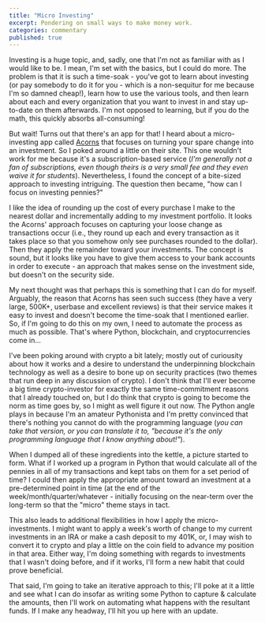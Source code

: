```yaml
---
title: "Micro Investing"
excerpt: Pondering on small ways to make money work.
categories: commentary
published: true
---
```

Investing is a huge topic, and, sadly, one that I'm not as familiar with as I would like to be. I mean, I'm set with the basics, but I could do more. The problem is that it is such a time-soak - you've got to learn about investing (or pay somebody to do it for you - which is a non-sequitur for me because I'm so damned cheap!), learn how to use the various tools, and then learn about each and every organization that you want to invest in and stay up-to-date on them afterwards. I'm not opposed to learning, but if you do the math, this quickly absorbs all-consuming!  

But wait! Turns out that there's an app for that! I heard about a micro-investing app called [Acorns](https://www.acorns.com/) that focuses on turning your spare change into an investment. So I poked around a little on their site. This one wouldn't work for me because it's a subscription-based service (_I'm generally not a fan of subscriptions, even though theirs is a very small fee and they even waive it for students_). Nevertheless, I found the concept of a bite-sized approach to investing intriguing. The question then became, "how can I focus on investing pennies?" 

I like the idea of rounding up the cost of every purchase I make to the nearest dollar and incrementally adding to my investment portfolio. It looks the Acorns' approach focuses on capturing your loose change as transactions occur (i.e., they round up each and every transaction as it takes place so that you somehow only see purchases rounded to the dollar). Then they apply the remainder toward your investments. The concept is sound, but it looks like you have to give them access to your bank accounts in order to execute - an approach that makes sense on the investment side, but doesn't on the security side. 

My next thought was that perhaps this is something that I can do for myself. Arguably, the reason that Acorns has seen such success (they have a very large, 500K+, userbase and excellent reviews) is that their service makes it easy to invest and doesn't become the time-soak that I mentioned earlier. So, if I'm going to do this on my own, I need to automate the process as much as possible. That's where Python, blockchain, and cryptocurrencies come in...  

I've been poking around with crypto a bit lately; mostly out of curiousity about how it works and a desire to understand the underpinning blockchain technology as well as a desire to bone up on security practices (two themes that run deep in any discussion of crypto). I don't think that I'll ever become a big time crypto-investor for exactly the same time-commitment reasons that I already touched on, but I do think that crypto is going to become the norm as time goes by, so I might as well figure it out now. The Python angle plays in because I'm an amateur Pythonista and I'm pretty convinced that there's nothing you cannot do with the programming language (_you can take that version, or you can translate it to, "because it's the only programming language that I know anything about!"_). 

When I dumped all of these ingredients into the kettle, a picture started to form. What if I worked up a program in Python that would calculate all of the pennies in all of my transactions and kept tabs on them for a set period of time? I could then apply the appropriate amount toward an investment at a pre-determined point in time (at the end of the week/month/quarter/whatever - initially focusing on the near-term over the long-term so that the "micro" theme stays in tact. 

This also leads to additional flexibilities in how I apply the micro-investments. I might want to apply a week's worth of change to my current investments in an IRA or make a cash deposit to my 401K, or, I may wish to convert it to crypto and play a little on the coin field to advance my position in that area. Either way, I'm doing something with regards to investments that I wasn't doing before, and if it works, I'll form a new habit that could prove beneficial. 

That said, I'm going to take an iterative approach to this; I'll poke at it a little and see what I can do insofar as writing some Python to capture & calculate the amounts, then I'll work on automating what happens with the resultant funds. If I make any headway, I'll hit you up here with an update. 

